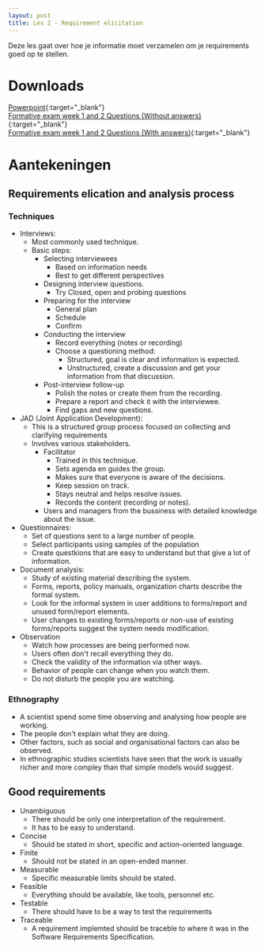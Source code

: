 ```yaml
---
layout: post
title: Les 2 - Requirement elicitation
---
```


Deze les gaat over hoe je informatie moet verzamelen om je requirements goed op te stellen.

# Downloads

[Powerpoint](https://drive.google.com/file/d/188NtUn1PBvyaLLyIGPxqrDlaK7-na26-/view?usp=sharing){:target="_blank"}  
[Formative exam week 1 and 2 Questions (Without answers)](https://drive.google.com/open?id=1CAAZXGVfXks6WTClVMBFUW54ZNtP9AbD){:target="_blank"}  
[Formative exam week 1 and 2 Questions (With answers)](https://drive.google.com/open?id=1YepLWvQhzwlHTocqSigo57VURAbQ57-u){:target="_blank"}

# Aantekeningen

## Requirements elication and analysis process
### Techniques
- Interviews:
    - Most commonly used technique.
    - Basic steps:
        - Selecting interviewees
            - Based on information needs
            - Best to get different perspectives
        - Designing interview questions.
            - Try Closed, open and probing questions
        - Preparing for the interview
            - General plan
            - Schedule
            - Confirm
        - Conducting the interview
            - Record everything (notes or recording)
            - Choose a questioning method:
                - Structured, goal is clear and information is expected.
                - Unstructured, create a discussion and get your information from that discussion.
        - Post-interview follow-up
            - Polish the notes or create them from the recording.
            - Prepare a report and check it with the interviewee.
            - Find gaps and new questions.
- JAD (Joint Application Development):
    - This is a structured group process focused on collecting and clarifying requirements
    - Involves various stakeholders.
        - Facilitator
            - Trained in this technique.
            - Sets agenda en guides the group.
            - Makes sure that everyone is aware of the decisions.
            - Keep session on track.
            - Stays neutral and helps resolve issues.
            - Records the content (recording or notes).
        - Users and managers from the bussiness with detailed knowledge about the issue.
- Questionnaires:
    - Set of questions sent to a large number of people.
    - Select participants using samples of the population
    - Create questkions that are easy to understand but that give a lot of information.
- Document analysis:
    - Study of existing material describing the system.
    - Forms, reports, policy manuals, organization charts describe the formal system.
    - Look for the informal system in user additions to forms/report and unused form/report elements.
    - User changes to existing forms/reports or non-use of existing forms/reports suggest the system needs modification.
- Observation
    - Watch how processes are being performed now.
    - Users often don't recall everything they do.
    - Check the validity of the information via other ways.
    - Behavior of people can change when you watch them.
    - Do not disturb the people you are watching.

### Ethnography
- A scientist spend some time observing and analysing how people are working.
- The people don't explain what they are doing.
- Other factors, such as social and organisational factors can also be observed.
- In ethnographic studies scientists have seen that the work is usually richer and more compley than that simple models would suggest.

## Good requirements
- Unambiguous
    - There should be only one interpretation of the requirement.
    - It has to be easy to understand.
- Concise
    - Should be stated in short, specific and action-oriented language.
- Finite
    - Should not be stated in an open-ended manner.
- Measurable
    - Specific measurable limits should be stated.
- Feasible
    - Everything should be available, like tools, personnel etc.
- Testable
    - There should have to be a way to test the requirements
- Traceable
    - A requirement implemted should be traceble to where it was in the Software Requirements Specification.
